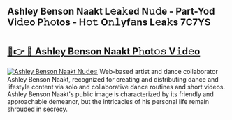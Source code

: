 ## Ashley Benson Naakt L𝚎a𝚔ed N𝚞𝚍e - Part-Yod Vi𝚍𝚎o P𝚑𝚘tos - H𝚘𝚝 O𝚗𝚕yf𝚊ns L𝚎a𝚔s 7C7YS

# <h2><a href="http://kf5nxeq.oniu.top/?m=Ashley+Benson+Naakt">🔗👉 🔴 Ashley Benson Naakt P𝚑ot𝚘𝚜 V𝚒d𝚎o</a></h2>

[![Ashley Benson Naakt Nu𝚍e𝚜](https://i.imgur.com/0qMVB7G.gif)](http://kf5nxeq.oniu.top/?m=Ashley+Benson+Naakt)
Web-based artist and dance collaborator Ashley Benson Naakt, recognized for creating and distributing dance and lifestyle content via solo and collaborative dance routines and short videos. Ashley Benson Naakt's public image is characterized by its friendly and approachable demeanor, but the intricacies of his personal life remain shrouded in secrecy.  
